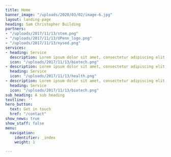 ```yaml
---
title: Home
banner_image: "/uploads/2020/03/02/image-6.jpg"
layout: landing-page
heading: Sam Christopher Building
partners:
- "/uploads/2017/11/13/stem.png"
- "/uploads/2017/11/13/UPenn_logo.png"
- "/uploads/2017/11/13/nysed.png"
services:
- heading: Service
  description: Lorem ipsum dolor sit amet, consectetur adipiscing elit, sed do.
  icon: "/uploads/2017/11/13/biotech.png"
- description: Lorem ipsum dolor sit amet, consectetur adipiscing elit, sed do.
  heading: Service
  icon: "/uploads/2017/11/13/health.png"
- description: Lorem ipsum dolor sit amet, consectetur adipiscing elit, sed do.
  heading: Service
  icon: "/uploads/2017/11/13/biotech.png"
sub_heading: A sub heading
textline: ''
hero_button:
  text: Get in touch
  href: "/contact"
show_news: true
show_staff: false
menu:
  navigation:
    identifier: _index
    weight: 1

---
```

